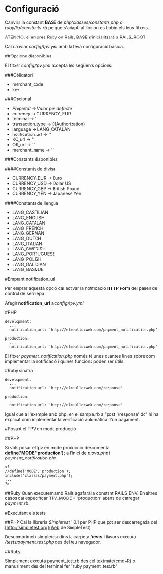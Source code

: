 # Configuració

Canviar la constant **BASE** de *php/classes/constants.php* o *ruby/lib/constants.rb* perquè s'adapti al lloc on es trobin els teus fitxers.

ATENCIO: si empres Ruby on Rails, BASE s'inicialitzarà a RAILS_ROOT

Cal canviar *config/tpv.yml* amb la teva configuració bàsica.

##Opcions disponibles

El fitxer *config/tpv.yml* accepta les següents opcions:

###Obligatori

* merchant_code 
* key 

###Opcional

* *Propietat*       -> *Valor per defecte*
* currency         ->  CURRENCY_EUR
* terminal         ->  1
* transaction_type ->  0(Authorization) 
* language         ->  LANG_CATALAN
* notification_url ->  ''
* KO_url           ->  ''
* OK_url           ->  ''
* merchant_name    ->  ''

###Constants disponibles

####Constants de divisa

* CURRENCY_EUR -> Euro 
* CURRENCY_USD -> Dolar US 
* CURRENCY_GBP -> British Pound 
* CURRENCY_YEN -> Japanese Yen 

####Constants de llengua

* LANG_CASTILIAN 
* LANG_ENGLISH 
* LANG_CATALAN 
* LANG_FRENCH 
* LANG_GERMAN 
* LANG_DUTCH 
* LANG_ITALIAN 
* LANG_SWEDISH 
* LANG_PORTUGUESE 
* LANG_POLISH 
* LANG_GALICIAN 
* LANG_BASQUE 

#Emprant notification_url

Per emprar aquesta opció cal activar la notificació **HTTP Form** del panell de control de sermepa.

Afegir **notification_url** a *config/tpv.yml*

#PHP

    development:
      ...
      notification_url: 'http://elmeullocweb.com/payment_notification.php'
    
    production:
      ...
      notification_url: 'http://elmeullocweb.com/payment_notification.php'

El fitxer *payment_notification.php* només té unes quantes linies sobre com implementar la notificació i quines funcions poden ser útils.

#Ruby sinatra

    development:
      ...
      notification_url: 'http://elmeullocweb.com/response'

    production:
      ...
      notification_url: 'http://elmeullocweb.com/response'

Igual que a l'exemple amb php, en el sample.rb a "post '/response' do" hi ha explicat com implementar la verificació automàtica d'un pagament.

#Posant el TPV en mode producció

##PHP

Si vols posar el tpv en mode producció descomenta **define('MODE','production');** a l'inici de *prova.php* i *payment_notification.php*.

    <?
    //define('MODE','production');
    include('classes/payment.php');
    ...
    ?>

##Ruby
Quan executem amb Rails agafarà la constant RAILS_ENV. En altres casos cal especificar TPV_MODE = 'production' abans de carregar *payment.rb*.

#Executant els tests

##PHP
Cal la llibreria *Simpletest* 1.0.1 per PHP que pot ser descarregada del [http://simpletest.org](Web de SimpleTest)

Descomprimeix simpletest dins la carpeta **/tests** i llavors executa */tests/payment_test.php* des del teu navegador.

##Ruby

Simplement executa payment_test.rb des del textmate(cmd+R) o manualment des del terminal fer "ruby payment_test.rb"
